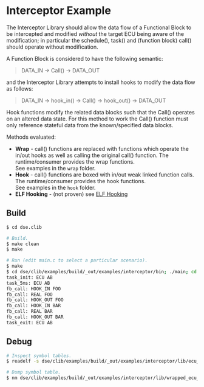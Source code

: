 # Interceptor Example

The Interceptor Library should allow the data flow of a Functional Block to be
intercepted and modified _without_ the target ECU being aware of the
modification; in particular the schedule(), task() and (function block) call()
should operate without modification.

A Function Block is considered to have the following semantic:

> DATA_IN -> Call() -> DATA_OUT

and the Interceptor Library attempts to install hooks to modify the data flow as follows:

> DATA_IN -> hook_in() -> Call() -> hook_out() -> DATA_OUT

Hook functions modify the related data blocks such that the Call() operates on
an altered data state. For this method to work the Call() function must only
reference stateful data from the known/specified data blocks.


Methods evaluated:
* __Wrap__ - call() functions are replaced with functions which operate the in/out
  hooks as well as calling the original call() function. The runtime/consumer
  provides the wrap functions. <br>See examples in the `wrap` folder.
* __Hook__ - call() functions are boxed with in/out weak linked function calls.
  The runtime/consumer provides the hook functions. <br>See examples in the
  `hook` folder.
* __ELF Hooking__ - (not proven) see [ELF Hooking](https://lief.re/doc/latest/tutorials/04_elf_hooking.html)


## Build

```bash
$ cd dse.clib

# Build.
$ make clean
$ make

# Run (edit main.c to select a particular scenario).
$ make
$ cd dse/clib/examples/build/_out/examples/interceptor/bin; ./main; cd -
task_init: ECU AB
task_5ms: ECU AB
fb_call: HOOK_IN FOO
fb_call: REAL FOO
fb_call: HOOK_OUT FOO
fb_call: HOOK_IN BAR
fb_call: REAL BAR
fb_call: HOOK_OUT BAR
task_exit: ECU AB
```


## Debug

```bash
# Inspect symbol tables.
$ readelf -s dse/clib/examples/build/_out/examples/interceptor/lib/ecu_a.so

# Dump symbol table.
$ nm dse/clib/examples/build/_out/examples/interceptor/lib/wrapped_ecu_a.so
```

